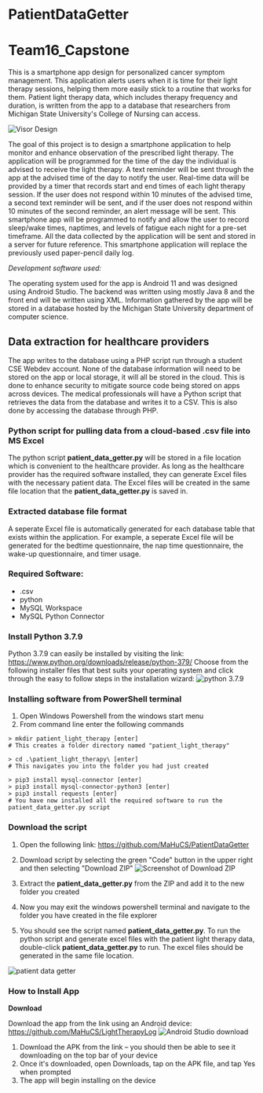 # PatientDataGetter

# Team16_Capstone
This is a smartphone app design for personalized cancer symptom management. This application alerts users when it is time for their light therapy sessions, helping them more easily stick to a routine that works for them. Patient light therapy data, which includes therapy frequency and duration, is written from the app to a database that researchers from Michigan State University's College of Nursing can access.

![Visor Design](https://github.com/jkal90/Team16_Capstone/blob/44509c984a5c2b07154f853dfebe43d4ba560c9d/Visor%20Design.JPG)

The goal of this project is to design a smartphone application to help monitor and enhance observation of the prescribed light therapy. The application will be programmed for the time of the day the individual is advised to receive the light therapy. A text reminder will be sent through the app at the advised time of the day to notify the user. Real-time data will be provided by a timer that records start and end times of each light therapy session. If the user does not respond within 10 minutes of the advised time, a second text reminder will be sent, and if the user does not respond within 10 minutes of the second reminder, an alert message will be sent. This smartphone app will be programmed to notify and allow the user to record sleep/wake times, naptimes, and levels of fatigue each night for a pre-set timeframe. All the data collected by the application will be sent and stored in a server for future reference. This smartphone application will replace the previously used paper-pencil daily log.

*Development software used:*

The operating system used for the app is Android 11 and was designed using Android Studio. The backend was written using mostly Java 8 and the front end will be written using XML.  Information gathered by the app will be stored in a database hosted by the Michigan State University department of computer science.

## Data extraction for healthcare providers

The app writes to the database using a PHP script run through a student CSE Webdev account. None of the database information will need to be stored on the app or local storage, it will all be stored in the cloud. This is done to enhance security to mitigate source code being stored on apps across devices. The medical professionals will have a Python script that retrieves the data from the database and writes it to a CSV. This is also done by accessing the database through PHP.

### Python script for pulling data from a cloud-based .csv file into MS Excel

The python script **patient_data_getter.py** will be stored in a file location which is convenient to the healthcare provider. As long as the healthcare provider has the required software installed, they can generate Excel files with the necessary patient data. The Excel files will be created in the same file location that the **patient_data_getter.py** is saved in.

### Extracted database file format

A seperate Excel file is automatically generated for each database table that exists within the application. For example, a seperate Excel file will be generated for the bedtime questionnaire, the nap time questionnaire, the wake-up questionnaire, and timer usage.

### Required Software:

- .csv
- python
- MySQL Workspace
- MySQL Python Connector

### Install Python 3.7.9
Python 3.7.9 can easily be installed by visiting the link: https://www.python.org/downloads/release/python-379/
Choose from the following installer files that best suits your operating system and click through the easy to follow steps in the installation wizard:
![python 3.7.9](https://github.com/jkal90/Team16_Capstone/blob/bd88ce00d4ab12be2819d774233c7867a86cfb24/python379.JPG)

### Installing software from PowerShell terminal

1. Open Windows Powershell from the windows start menu
2. From command line enter the following commands

```
> mkdir patient_light_therapy [enter] 
# This creates a folder directory named "patient_light_therapy"

> cd .\patient_light_therapy\ [enter]
# This navigates you into the folder you had just created
 
> pip3 install mysql-connector [enter]
> pip3 install mysql-connector-python3 [enter]
> pip3 install requests [enter]
# You have now installed all the required software to run the patient_data_getter.py script
```

### Download the script

1. Open the following link: https://github.com/MaHuCS/PatientDataGetter
2. Download script by selecting the green "Code" button in the upper right and then selecting "Download ZIP"
![Screenshot of Download ZIP](https://github.com/jkal90/Team16_Capstone/blob/master/GithubScreenshot.png)

3. Extract the **patient_data_getter.py** from the ZIP and add it to the new folder you created
4. Now you may exit the windows powershell terminal and navigate to the folder you have created in the file explorer
5. You should see the script named **patient_data_getter.py**. To run the python script and generate excel files with the patient light therapy data, double-click **patient_data_getter.py** to run. The excel files should be generated in the same file location.

![patient data getter](https://github.com/jkal90/Team16_Capstone/blob/c4bee5952066fa59a2caf5a966f00a4b5a1489ea/patient_data_getter.jpg)

### How to Install App

**Download**

Download the app from the link using an Android device: https://github.com/MaHuCS/LightTherapyLog
![Android Studio download](https://github.com/jkal90/Team16_Capstone/blob/03ebb46d8923315c899568eb30cea44c938fd27b/ASdownload.JPG)

1. Download the APK from the link – you should then be able to see it downloading on the top bar of your device
2. Once it's downloaded, open Downloads, tap on the APK file, and tap Yes when prompted
3. The app will begin installing on the device
